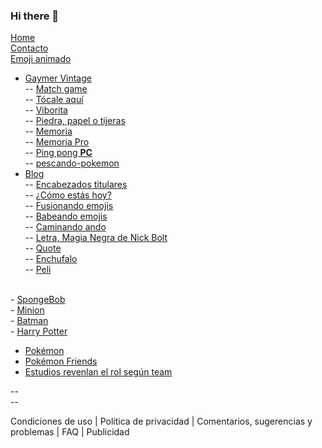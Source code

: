 ### Hi there 👋

<a href="https://luisemoji.github.io/luisemoji/">Home</a><br>
<a href="https://luisemoji.github.io/luisemoji/contacto">Contacto</a><br>
<a href="https://luisemoji.github.io/luisemoji/emoji-animado/index.html">Emoji animado</a><br>
- <a href="https://luisemoji.github.io/gaymer/">Gaymer Vintage</a><br>
-- <a href="https://luisemoji.github.io/gaymer/emoji-match-game/">Match game</a><br>
-- <a href="https://luisemoji.github.io/gaymer/anda-tocale-aqui/">Tócale aquí</a><br>
-- <a href="https://luisemoji.github.io/gaymer/viborita/">Viborita</a><br>
-- <a href="https://luisemoji.github.io/gaymer/piedra-papel-o-tijeras">Piedra, papel o tijeras</a><br>
-- <a href="https://luisemoji.github.io/gaymer/memoria">Memoria</a><br>
-- <a href="https://luisemoji.github.io/gaymer/memoria-pro">Memoria Pro</a><br>
-- <a href="https://luisemoji.github.io/gaymer/pong-retro-arcade">Ping pong <b>PC</b></a><br>
-- <a href="https://luisemoji.github.io/gaymer/pescando-pokemon">pescando-pokemon </a><br>
- <a href="https://luisemoji.github.io/blog/">Blog</a><br>
-- <a href="https://luisemoji.github.io/blog/encabezados-titulares">Encabezados titulares</a><br>
-- <a href="https://luisemoji.github.io/blog/como-estas-hoy">¿Cómo estás hoy?</a><br>
-- <a href="https://luisemoji.github.io/blog/fusionando-emojis">Fusionando emojis</a><br>
-- <a href="https://luisemoji.github.io/blog/babeando">Babeando emojis</a><br>
-- <a href="https://luisemoji.github.io/blog/caminando">Caminando ando</a><br>
-- <a href="https://luisemoji.github.io/blog/magia-negra-nick-bolt/">Letra, Magia Negra de Nick Bolt</a><br>
-- <a href="https://luisemoji.github.io/blog/quote/">Quote</a><br>
-- <a href="https://luisemoji.github.io/blog/enchufalo/">Enchufalo</a><br>
-- <a href="https://luisemoji.github.io/blog/peli/">Peli</a><br>
<br>
- <a href="https://luisemoji.github.io/spongebob">SpongeBob</a><br>
- <a href="https://luisemoji.github.io/minion">Minion</a><br>
- <a href="https://luisemoji.github.io/batman">Batman</a><br>
- <a href="https://luisemoji.github.io/harrypotter">Harry Potter</a><br>

- <a href="https://luisemoji.github.io/pokemon">Pokémon</a><br>
- <a href="https://luisemoji.github.io/pokemon/dia-de-la-amistad">Pokémon Friends </a><br>
- <a href="https://luisemoji.github.io/pokemon/estudios">Estudios revenlan el rol según team </a><br>


-- <a href=""></a><br>
-- <a href=""></a><br>

Condiciones de uso | Política de privacidad | Comentarios, sugerencias y problemas | FAQ | Publicidad
<!--
**luisemoji/luisemoji** is a ✨ _special_ ✨ repository because its `README.md` (this file) appears on your GitHub profile.

Here are some ideas to get you started:

- 🔭 I’m currently working on ...
- 🌱 I’m currently learning ...
- 👯 I’m looking to collaborate on ...
- 🤔 I’m looking for help with ...
- 💬 Ask me about ...
- 📫 How to reach me: ...
- 😄 Pronouns: ...
- ⚡ Fun fact: ...
-->
